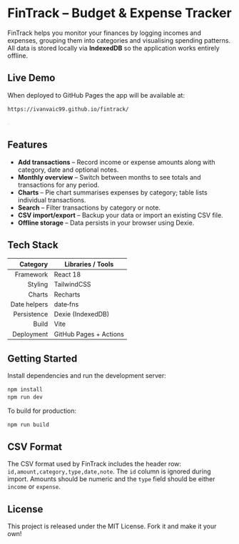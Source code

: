 # FinTrack – Budget & Expense Tracker

FinTrack helps you monitor your finances by logging incomes and expenses, grouping them into categories and visualising spending patterns. All data is stored locally via **IndexedDB** so the application works entirely offline.

## Live Demo

When deployed to GitHub Pages the app will be available at:

```
https://ivanvaic99.github.io/fintrack/
```

![FinTrack desktop](./screenshots/fintrack/fintrack_home_desktop_1440x900.png)

## Features

* **Add transactions** – Record income or expense amounts along with category, date and optional notes.
* **Monthly overview** – Switch between months to see totals and transactions for any period.
* **Charts** – Pie chart summarises expenses by category; table lists individual transactions.
* **Search** – Filter transactions by category or note.
* **CSV import/export** – Backup your data or import an existing CSV file.
* **Offline storage** – Data persists in your browser using Dexie.

## Tech Stack

| Category      | Libraries / Tools              |
|-------------:|---------------------------------|
| Framework     | React 18                        |
| Styling       | TailwindCSS                     |
| Charts        | Recharts                        |
| Date helpers  | date‑fns                        |
| Persistence   | Dexie (IndexedDB)              |
| Build         | Vite                            |
| Deployment    | GitHub Pages + Actions        |

## Getting Started

Install dependencies and run the development server:

```sh
npm install
npm run dev
```

To build for production:

```sh
npm run build
```

## CSV Format

The CSV format used by FinTrack includes the header row: `id,amount,category,type,date,note`. The `id` column is ignored during import. Amounts should be numeric and the `type` field should be either `income` or `expense`.

## License

This project is released under the MIT License. Fork it and make it your own!